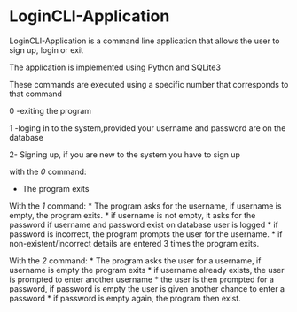 # LoginCLI-Application
LoginCLI-Application is a command line application that allows the user to sign up, login or exit 

The application is implemented using Python and SQLite3

These commands are executed using a specific number that corresponds to that command

0 -exiting the program

1 -loging in to the system,provided your username and password are on the database

2- Signing up, if you are new to the system you have to sign up

with the *0* command:
   * The program exits

With the *1* command:
    * The program asks for the username, if username is empty, the program exits.
    * if username is not empty, it asks for the password if username and password exist on database user is logged
    * if password is incorrect, the program prompts the user for the username.
    * if non-existent/incorrect details are entered 3 times the program exits.

With the *2* command:
    * The program asks the user for a username, if username is empty the program exits
    * if username already exists, the user is prompted to enter another username
    * the user is then prompted for a password, if password is empty the user is given another chance to enter a password
    * if password is empty again, the program then exist.



